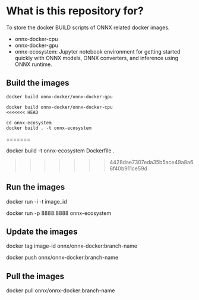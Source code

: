 # What is this repository for?

To store the docker BUILD scripts of ONNX related docker images.
- onnx-docker-cpu
- onnx-docker-gpu
- onnx-ecosystem: Jupyter notebook environment for getting started quickly with ONNX models, ONNX converters, and inference using ONNX runtime.

## Build the images
```
docker build onnx-docker/onnx-docker-gpu

docker build onnx-docker/onnx-docker-cpu
<<<<<<< HEAD
```
```
cd onnx-ecosystem
docker build . -t onnx-ecosystem
```
=======

docker build -t onnx-ecosystem Dockerfile .

>>>>>>> 4428dae7307eda35b5ace49a8a66f40b911ce59d
## Run the images
docker run -i -t image_id

docker run -p 8888:8888 onnx-ecosystem

## Update the images
docker tag image-id onnx/onnx-docker:branch-name

docker push onnx/onnx-docker:branch-name

## Pull the images
docker pull onnx/onnx-docker:branch-name
